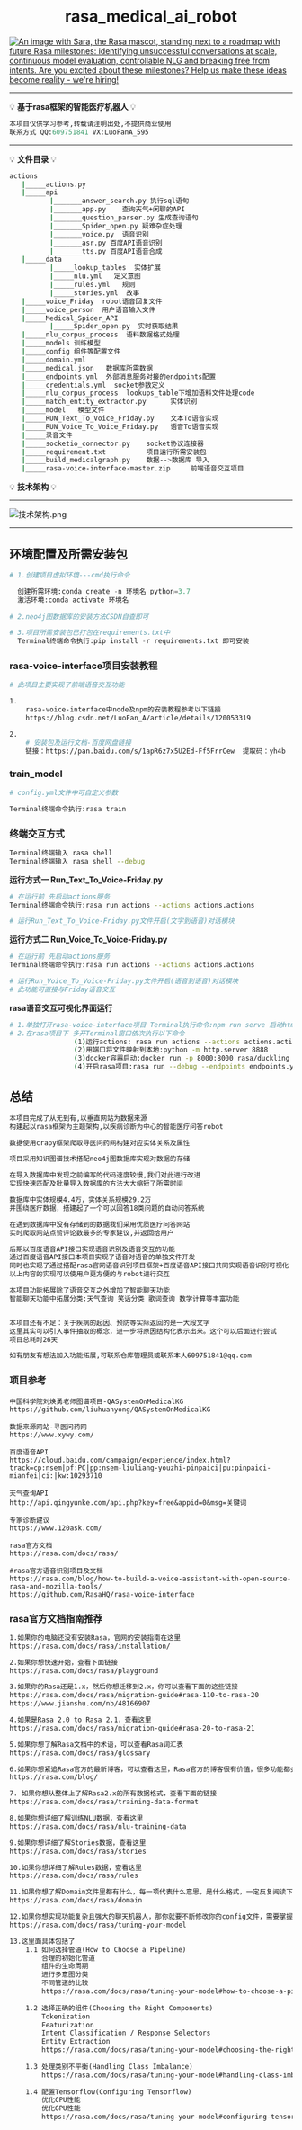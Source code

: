 <h1 align="center">rasa_medical_ai_robot</h1>

<div align="center">
</div>

<a href="https://grnh.se/05a908c02us" target="_blank"><img align="center" src="https://www.rasa.com/assets/img/github/hiring_banner.png" alt="An image with Sara, the Rasa mascot, standing next to a roadmap with future Rasa milestones: identifying unsuccessful conversations at scale, continuous model evaluation, controllable NLG and breaking free from intents. Are you excited about these milestones? Help us make these ideas become reality - we're hiring!" title="We're hiring! Learn more"></a>

<hr />

💡 **基于rasa框架的智能医疗机器人** 💡

```python
本项目仅供学习参考,转载请注明出处,不提供商业使用
联系方式 QQ:609751841 VX:LuoFanA_595
```

<hr />

💡 **文件目录** 💡

```bash
actions
   |_____actions.py
   |_____api
          |_______answer_search.py 执行sql语句
          |_______app.py    查询天气+闲聊的API
          |_______question_parser.py 生成查询语句
          |_______Spider_open.py 疑难杂症处理
          |_______voice.py  语音识别  
          |_______asr.py 百度API语音识别
          |_______tts.py 百度API语音合成
   |_____data
          |_____lookup_tables  实体扩展
          |_____nlu.yml   定义意图
          |_____rules.yml   规则
          |_____stories.yml  故事
   |_____voice_Friday  robot语音回复文件
   |_____voice_person  用户语音输入文件
   |_____Medical_Spider_API
          |_____Spider_open.py  实时获取结果
   |_____nlu_corpus_process  语料数据格式处理
   |_____models 训练模型
   |_____config 组件等配置文件
   |_____domain.yml     
   |_____medical.json   数据库所需数据
   |_____endpoints.yml  外部消息服务对接的endpoints配置
   |_____credentials.yml  socket参数定义
   |_____nlu_corpus_process  lookups_table下增加语料文件处理code
   |_____match_entity_extractor.py      实体识别  
   |_____model   模型文件
   |_____RUN_Text_To_Voice_Friday.py    文本To语音实现
   |_____RUN_Voice_To_Voice_Friday.py   语音To语音实现
   |_____录音文件
   |_____socketio_connector.py    socket协议连接器
   |_____requirement.txt          项目运行所需安装包
   |_____build_medicalgraph.py    数据-->数据库 导入
   |_____rasa-voice-interface-master.zip     前端语音交互项目
```

💡 **技术架构** 💡

---
![技术架构.png](https://github.com/LuoFanA595/Medical-Robot-AI/blob/master/%E6%8A%80%E6%9C%AF%E6%9E%B6%E6%9E%84.png?raw=true)

---
##  **环境配置及所需安装包** 

```python
# 1.创建项目虚拟环境---cmd执行命令

  创建所需环境:conda create -n 环境名 python=3.7
  激活环境:conda activate 环境名
  
# 2.neo4j图数据库的安装方法CSDN自查即可

# 3.项目所需安装包已打包在requirements.txt中
  Terminal终端命令执行:pip install -r requirements.txt 即可安装
```

###  **rasa-voice-interface项目安装教程** 
```bash
# 此项目主要实现了前端语音交互功能

1.
    rasa-voice-interface中node及npm的安装教程参考以下链接
    https://blog.csdn.net/LuoFan_A/article/details/120053319

2.
    # 安装包及运行文档-百度网盘链接
    链接：https://pan.baidu.com/s/1apR6z7x5U2Ed-Ff5FrrCew  提取码：yh4b
```

###  **train_model** 
```bash
# config.yml文件中可自定义参数

Terminal终端命令执行:rasa train
```

<h3> 终端交互方式</h3>

```bash
Terminal终端输入 rasa shell
Terminal终端输入 rasa shell --debug
```

 **运行方式一   Run_Text_To_Voice-Friday.py** 

```bash
# 在运行前 先启动actions服务
Terminal终端命令执行:rasa run actions --actions actions.actions

# 运行Run_Text_To_Voice-Friday.py文件开启(文字到语音)对话模块
```

 **运行方式二 Run_Voice_To_Voice-Friday.py** 

```bash
# 在运行前 先启动actions服务
Terminal终端命令执行:rasa run actions --actions actions.actions

# 运行Run_Voice_To_Voice-Friday.py文件开启(语音到语音)对话模块
# 此功能可直接与Friday语音交互
```

 **rasa语音交互可视化界面运行** 

```bash
# 1.单独打开rasa-voice-interface项目 Terminal执行命令:npm run serve 启动html界面
# 2.在rasa项目下 多开Terminal窗口依次执行以下命令
                (1)运行actions: rasa run actions --actions actions.actions
                (2)用端口将文件映射到本地:python -m http.server 8888
                (3)docker容器启动:docker run -p 8000:8000 rasa/duckling
                (4)开启rasa项目:rasa run --debug --endpoints endpoints.yml --credentials credentials.yml --enable-api
```

<h2>总结</h2>

```bash
本项目完成了从无到有,以垂直网站为数据来源
构建起以rasa框架为主题架构,以疾病诊断为中心的智能医疗问答robot

数据使用crapy框架爬取寻医问药网构建对应实体关系及属性

项目采用知识图谱技术搭配neo4j图数据库实现对数据的存储

在导入数据库中发现之前编写的代码速度较慢,我们对此进行改进
实现快速匹配及批量导入数据库的方法大大缩短了所需时间

数据库中实体规模4.4万，实体关系规模29.2万
并围绕医疗数据，搭建起了一个可以回答18类问题的自动问答系统

在遇到数据库中没有存储到的数据我们采用优质医疗问答网站
实时爬取网站点赞评论数最多的专家建议,并返回给用户

后期以百度语音API接口实现语音识别及语音交互的功能
通过百度语音API接口本项目实现了语音对语音的单独文件开发
同时也实现了通过搭配rasa官网语音识别项目框架+百度语音API接口共同实现语音识别可视化
以上内容的实现可以使用户更方便的与robot进行交互

本项目功能拓展除了语音交互之外增加了智能聊天功能
智能聊天功能中拓展分类:天气查询 笑话分类 歌词查询 数学计算等丰富功能


本项目还有不足：关于疾病的起因、预防等实际返回的是一大段文字
这里其实可以引入事件抽取的概念，进一步将原因结构化表示出来。这个可以后面进行尝试
项目总耗时26天

如有朋友有想法加入功能拓展,可联系仓库管理员或联系本人609751841@qq.com
```

<h3>项目参考</h3>

```
中国科学院刘焕勇老师图谱项目-QASystemOnMedicalKG
https://github.com/liuhuanyong/QASystemOnMedicalKG

数据来源网站-寻医问药网
https://www.xywy.com/

百度语音API
https://cloud.baidu.com/campaign/experience/index.html?track=cp:nsem|pf:PC|pp:nsem-liuliang-youzhi-pinpaici|pu:pinpaici-mianfei|ci:|kw:10293710

天气查询API
http://api.qingyunke.com/api.php?key=free&appid=0&msg=关键词

专家诊断建议
https://www.120ask.com/

rasa官方文档
https://rasa.com/docs/rasa/

#rasa官方语音识别项目及文档
https://rasa.com/blog/how-to-build-a-voice-assistant-with-open-source-rasa-and-mozilla-tools/
https://github.com/RasaHQ/rasa-voice-interface
```

<h3>rasa官方文档指南推荐</h3>

```html
1.如果你的电脑还没有安装Rasa，官网的安装指南在这里
https://rasa.com/docs/rasa/installation/

2.如果你想快速开始，查看下面链接
https://rasa.com/docs/rasa/playground

3.如果你的Rasa还是1.x，然后你想迁移到2.x，你可以查看下面的这些链接
https://rasa.com/docs/rasa/migration-guide#rasa-110-to-rasa-20
https://www.jianshu.com/nb/48166907

4.如果是Rasa 2.0 to Rasa 2.1，查看这里
https://rasa.com/docs/rasa/migration-guide#rasa-20-to-rasa-21

5.如果你想了解Rasa文档中的术语，可以查看Rasa词汇表
https://rasa.com/docs/rasa/glossary

6.如果你想紧追Rasa官方的最新博客，可以查看这里，Rasa官方的博客很有价值，很多功能都会在这里以Demo的形式进行实现
https://rasa.com/blog/

7. 如果你想从整体上了解Rasa2.x的所有数据格式，查看下面的链接
https://rasa.com/docs/rasa/training-data-format

8.如果你想详细了解训练NLU数据，查看这里
https://rasa.com/docs/rasa/nlu-training-data

9.如果你想详细了解Stories数据，查看这里
https://rasa.com/docs/rasa/stories

10.如果你想详细了解Rules数据，查看这里
https://rasa.com/docs/rasa/rules

11.如果你想了解Domain文件里都有什么，每一项代表什么意思，是什么格式，一定反复阅读下面链接的内容
https://rasa.com/docs/rasa/domain

12.如果你想实现功能复杂且强大的聊天机器人，那你就要不断修改你的config文件，需要掌握下面链接里的内容
https://rasa.com/docs/rasa/tuning-your-model

13.这里面具体包括了
    1.1 如何选择管道(How to Choose a Pipeline)
        合理的初始化管道
        组件的生命周期
        进行多意图分类
        不同管道的比较
        https://rasa.com/docs/rasa/tuning-your-model#how-to-choose-a-pipeline
    
    1.2 选择正确的组件(Choosing the Right Components)
        Tokenization
        Featurization
        Intent Classification / Response Selectors
        Entity Extraction
        https://rasa.com/docs/rasa/tuning-your-model#choosing-the-right-components
        
    1.3 处理类别不平衡(Handling Class Imbalance)
        https://rasa.com/docs/rasa/tuning-your-model#handling-class-imbalance
        
    1.4 配置Tensorflow(Configuring Tensorflow)
        优化CPU性能
        优化GPU性能
        https://rasa.com/docs/rasa/tuning-your-model#configuring-tensorflow
```
